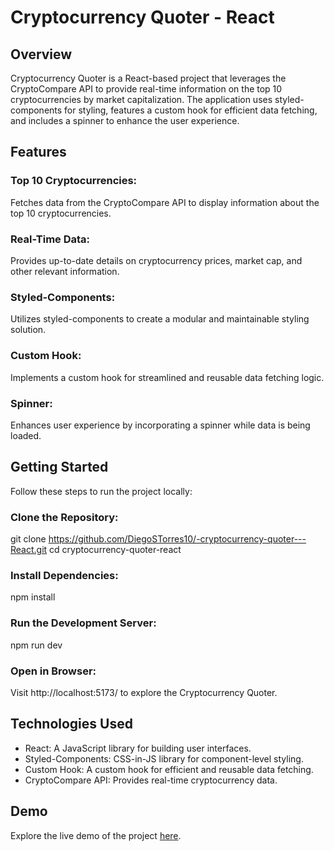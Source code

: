 #  Cryptocurrency Quoter - React
## Overview
Cryptocurrency Quoter is a React-based project that leverages the CryptoCompare API to provide real-time information on the top 10 cryptocurrencies by market capitalization. The application uses styled-components for styling, features a custom hook for efficient data fetching, and includes a spinner to enhance the user experience.

## Features
### Top 10 Cryptocurrencies:
Fetches data from the CryptoCompare API to display information about the top 10 cryptocurrencies.

### Real-Time Data:
Provides up-to-date details on cryptocurrency prices, market cap, and other relevant information.

### Styled-Components:
Utilizes styled-components to create a modular and maintainable styling solution.

### Custom Hook:
Implements a custom hook for streamlined and reusable data fetching logic.

### Spinner:
Enhances user experience by incorporating a spinner while data is being loaded.


## Getting Started

Follow these steps to run the project locally:

###  Clone the Repository:

git clone https://github.com/DiegoSTorres10/-cryptocurrency-quoter---React.git
cd cryptocurrency-quoter-react

### Install Dependencies:
npm install

### Run the Development Server:
npm run dev

### Open in Browser:
Visit http://localhost:5173/ to explore the Cryptocurrency Quoter.


## Technologies Used
- React: A JavaScript library for building user interfaces.
- Styled-Components: CSS-in-JS library for component-level styling.
- Custom Hook: A custom hook for efficient and reusable data fetching.
- CryptoCompare API: Provides real-time cryptocurrency data.

## Demo
Explore the live demo of the project [here](https://6577d476e97ae5079aa35b80--lovely-bavarois-b8b02a.netlify.app/ "here").
